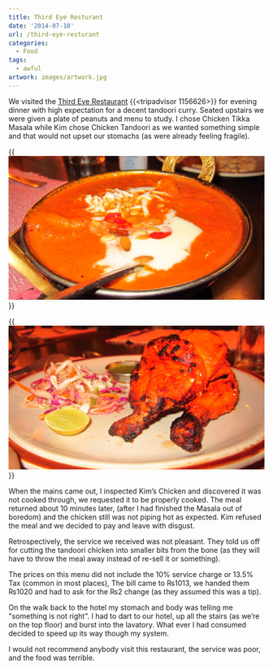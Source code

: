 ```yaml
---
title: Third Eye Resturant
date: '2014-07-10'
url: /third-eye-resturant
categories:
  - Food
tags:
  - awful
artwork: images/artwork.jpg
---
```


We visited the [Third Eye Restaurant](http://www.tripadvisor.co.uk/Restaurant_Review-g293890-d1156626-Reviews-Third_Eye_Restaurant-Kathmandu_Kathmandu_Valley_Bagmati_Zone_Central_Region.html#REVIEWS) {{<tripadvisor 1156626>}} for evening dinner with high expectation for a decent tandoori curry. Seated upstairs we were given a plate of peanuts and menu to study. I chose Chicken Tikka Masala while Kim chose Chicken Tandoori as we wanted something simple and that would not upset our stomachs (as were already feeling fragile).

{{<img src="images/IMG_2892-1024x575.jpg" title="Chicken Tikka Masala">}}

{{<img src="images/IMG_2891-1024x575.jpg" title="Tandoori Chicken">}}

When the mains came out, I inspected Kim’s Chicken and discovered it was not cooked through, we requested it to be properly cooked. The meal returned about 10 minutes later, (after I had finished the Masala out of boredom) and the chicken still was not piping hot as expected. Kim refused the meal and we decided to pay and leave with disgust.

Retrospectively, the service we received was not pleasant. They told us off for cutting the tandoori chicken into smaller bits from the bone (as they will have to throw the meal away instead of re-sell it or something).

The prices on this menu did not include the 10% service charge or 13.5% Tax (common in most places), The bill came to ₨1013, we handed them ₨1020 and had to ask for the ₨2 change (as they assumed this was a tip).

On the walk back to the hotel my stomach and body was telling me "something is not right". I had to dart to our hotel, up all the stairs (as we’re on the top floor) and burst into the lavatory. What ever I had consumed decided to speed up its way though my system.

I would not recommend anybody visit this restaurant, the service was poor, and the food was terrible.
